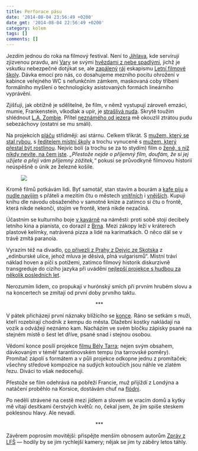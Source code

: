 ```yaml
---
title: Perforace pásu
date: '2014-08-04 23:56:49 +0200'
date_gmt: '2014-08-04 22:56:49 +0200'
category: kolem
tags: []
comments: []
---
```

<p>Jezdím jednou do roka na filmový festival. Není to <a href="https://www.dokument-festival.cz">Jihlava</a>, kde servírují zjizvenou pravdu, ani <a href="https://www.kviff.com/">Vary</a> se svými <a href="https://respekt.ihned.cz/c1-62464160-gibson-si-cenu-za-celozivotni-dilo-nezaslouzi">hvězdami z nebe spadlými</a>, jichž je vskutku nebezpečné dotýkat se, ale <a href="https://twitter.com/hashtag/zapalenifilmem">zapálený</a> <a href="https://2013.lfs.cz/novinky/">ráj</a> eskapismu <a href="https://www.lfs.cz/">Letní filmové školy</a>. Dávka emocí pro nás, co dosahujeme mezního pocitu ohrožení v kabince veřejného WC s nefunkčním zámkem, maskovaná coby tříbení formálního myšlení o technologicky asistovaných formách lineárního vyprávění.</p>
<p>Zjišťuji, jak obtížně je sdělitelné, že film, v němž vystupují zároveň emzáci, mumie, Frankenstein, vlkodlak a upír, je <a href="https://www.imdb.com/title/tt0064687/">strašlivá nuda</a>. Skrytě toužím shlédnout <a href="https://www.imdb.com/title/tt1594921/">L.A. Zombie</a>. Přítel <a href="https://www.imdb.com/title/tt2852458/">neznámého od jezera</a> mě okouzlil ztrátou pudu sebezáchovy (ostatní se mu smáli).</p>
<p>Na projekcích <a href="https://www.facebook.com/jan.martinek/posts/10203244365538107">pláču</a> střídměji: asi stárnu. Celkem třikrát. S <a href="https://www.imdb.com/title/tt2315628/">mužem, který se stal rybou</a>, s <a href="https://www.imdb.com/title/tt0186730/">ředitelem místní školy</a> a trochu vynuceně s <a href="https://www.imdb.com/title/tt3092552/">mužem, který přestal být rostlinou</a>. Nejvíc bolí (a trochu se za to stydím) film o <a href="https://www.imdb.com/title/tt2721712/">ženě, s níž nikdy nevíte, na čem jste</a>. <i>„Přestože nejde o příjemný film, doufám, že si jej užijete a přeji vám příjemný zážitek,“</i> pokusí se průvodkyně filmovou historií neúspěšně o únik ze železné košile. </p>
<figure><img src="/assets/migrated/wp-uploads/2014/08/10523584_686771478025391_600261712_n.jpg"></figure>
<p>Kromě filmů potkávám lidi. Byť samotář, stan stavím a bourám a <a href="https://www.dumknihyportal.cz/info/26335/">kafe piju</a> a <a href="https://foursquare.com/v/asijské-bistro-dragon/4c4f3b0924edc9b6f1005bbb">nudle navíjím</a> s přáteli a mezitím čtu o městech <a href="https://www.goodreads.com/book/show/6514.The_Bell_Jar">vnitřních</a> i <a href="https://www.goodreads.com/book/show/6216835-the-other-city">vnějších</a>. Kupuji knihu dle návodu obsaženého v samotné knize a zatímco si čtu o frontě, která nikde nekončí, stojím ve frontě, která nikde nezačíná. </p>
<p>Účastním se kulturního boje <a href="https://foursquare.com/v/jiné-café-2/4edce9d1f790c04548abee56">v kavárně</a> na náměstí: proti sobě stojí decibely letního kina a pianista, co dorazil z <a href="https://cs.wikipedia.org/wiki/Brno">Brna</a>. Mezi zákopy leží v kráterech plastové kelímky, natrávená pizza a lidé na karimatkách. O něco dál se v trávě zmítá paranoia.</p>
<p>Vyrazím též na divadlo, <a href="https://www.dejvickedivadlo.cz/repertoar?ucpanej-system">co přivezli z Prahy z Dejvic ze Skotska</a> z „edinburské ulice, jehož mluva je děsivá, plná vulgarismů“. Místní tráví náklad hoven a píčí s potížemi, zatímco filmový historik diskurzivně transgreduje do cizího jazyka při uvádění <a href="https://www.fullmoonzine.cz/clanky/film-a-iv-hudba-ohe-vs-pi-a-z-hoven">nejlepší projekce s hudbou za několik posledních let</a>. </p>
<p>Nerozumím lidem, co propukají v hurónský smích při prvním hrubém slovu a na koncertech se zmítají od první doby prvního taktu.</p>
<p style="text-align:center">***</p>
<p>V pátek přicházejí první náznaky blížícího se <a href="https://en.wikipedia.org/wiki/The_End">konce</a>. Ráno se setkám s muži, kteří rozebírají chodník z kempu do města. Dlažební kostky nakládají na vozík a odvážejí neznámo kam. Nacházím ve svém bločku zápisky psané na stejném místě o šest let dříve, psané snad i stejnou osobou.</p>
<p>Vědomí konce posílí projekce <a href="https://www.imdb.com/title/tt0415127/">filmu Bély Tarra</a>; nejen svým obsahem, dávkovaným v téměř tarantinovském tempu (na tarrovské poměry). Promítač zápolí s formátem a v půli projekce odkopne jednu z promítaček; všechny středové kompozice na sudých kotoučích jsou náhle ve zlatém řezu. Diváci to však nedoceňují. </p>
<p>Přestože se film odehrává na pobřeží Francie, muž přijíždí z Londýna a natáčení proběhlo na Korsice, dostávám chuť na <a href="https://www.nosalty.hu/receptek/kategoria/pite/flodni">flódni</a>.</p>
<p>Po neděli strávené na cestě mezi jídlem a slovem se vracím domů a kytky mě vítají desítkami čerstvých květů: no, čekal jsem, že jim spíše steskem poklesnou hlavy. Ale nevadí.</p>
<p style="text-align:center">***</p>
<p>Závěrem poprosím movitější: přispějte menším obnosem autorům <a href="https://www.youtube.com/watch?v=TRbdTWpGUE8">Zpráv z LFŠ</a> — hodily by se jim rychlejší kamery; nějak se jim ty záběry letos táhly.</p>
